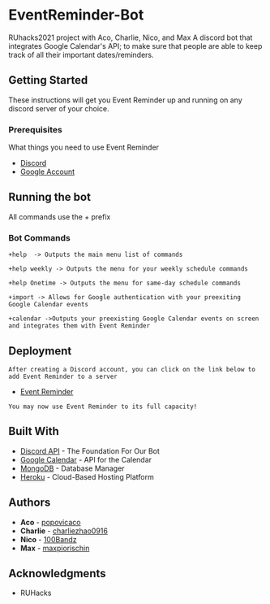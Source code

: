 # EventReminder-Bot
RUhacks2021 project with Aco, Charlie, Nico, and Max
A discord bot that integrates Google Calendar's API; to make sure that people are able to keep track of all their important dates/reminders. 

## Getting Started

These instructions will get you Event Reminder up and running on any discord server of your choice.
### Prerequisites

What things you need to use Event Reminder


* [Discord](https://discord.com/)
* [Google Account](https://www.google.com/account/about/)


## Running the bot

All commands use the + prefix

### Bot Commands


```
+help  -> Outputs the main menu list of commands

+help weekly -> Outputs the menu for your weekly schedule commands

+help Onetime -> Outputs the menu for same-day schedule commands

+import -> Allows for Google authentication with your preexiting Google Calendar events

+calendar ->Outputs your preexisting Google Calendar events on screen and integrates them with Event Reminder
```

## Deployment

```
After creating a Discord account, you can click on the link below to add Event Reminder to a server
```

* [Event Reminder](https://discord.com/api/oauth2/authorize?client_id=838191175407894528&permissions=84992&scope=bot)


```
You may now use Event Reminder to its full capacity!
```

## Built With

* [Discord API](https://discord.com/developers/docs/intro) - The Foundation For Our Bot
* [Google Calendar](https://developers.google.com/calendar) - API for the Calendar
* [MongoDB](https://www.mongodb.com/) - Database Manager
* [Heroku](https://www.heroku.com/) - Cloud-Based Hosting Platform


## Authors

* **Aco**  - [popovicaco](https://github.com/popovicaco)
* **Charlie**  - [charliezhao0916](https://github.com/charliezhao0916)
* **Nico**  - [100Bandz](https://github.com/100Bandz)
* **Max**  - [maxpiorischin](https://github.com/maxpiorischin)


## Acknowledgments

* RUHacks 
